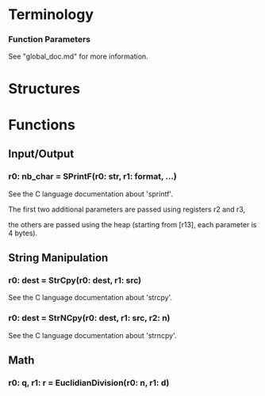 # Terminology

### Function Parameters

See "global_doc.md" for more information.

# Structures

# Functions

## Input/Output

### r0: nb_char = SPrintF(r0: str, r1: format, ...)

See the C language documentation about 'sprintf'.

The first two additional parameters are passed using registers r2 and r3, 

the others are passed using the heap (starting from \[r13\], each parameter is 4 bytes).

## String Manipulation

### r0: dest = StrCpy(r0: dest, r1: src)

See the C language documentation about 'strcpy'.

### r0: dest = StrNCpy(r0: dest, r1: src, r2: n)

See the C language documentation about 'strncpy'.

## Math

### r0: q, r1: r = EuclidianDivision(r0: n, r1: d)

